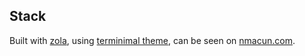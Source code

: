 ## Stack
Built with [zola](https://github.com/getzola/zola), using [terminimal theme](https://github.com/pawroman/zola-theme-terminimal), can be seen on [nmacun.com](https://nmacun.com/).